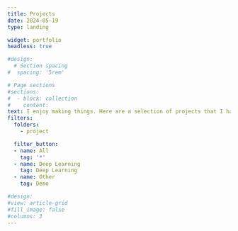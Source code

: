 ```yaml
---
title: Projects
date: 2024-05-19
type: landing

widget: portfolio
headless: true 

#design:
  # Section spacing
#  spacing: '5rem'

# Page sections
#sections:
#  - block: collection
#    content:
text: I enjoy making things. Here are a selection of projects that I have worked on over the years.
filters:
  folders:
    - project

  filter_button:
  - name: All
    tag: '*'
  - name: Deep Learning
    tag: Deep Learning
  - name: Other
    tag: Demo

#design:
#view: article-grid
#fill_image: false
#columns: 3
---
```

